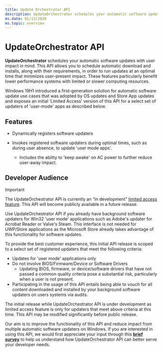 ```yaml
---
title: Update Orchestrator API
description: UpdateOrchestrator schedules your automatic software updates with user impact in mind. 
ms.date: 01/13/2020
ms.topic: overview
---
```


# UpdateOrchestrator API

**UpdateOrchestrator** schedules your automatic software updates with user impact in mind. This API allows you to schedule automatic download and installs, along with their requirements, in order to run updates at an optimal time that minimizes user-present impact. These features particularly benefit lower performance systems with limited or slower computing resources.

Windows 19H1 introduced a first-generation solution for automatic software update use cases that was adopted by OS updates and Store App updates and exposes an initial ‘Limited Access’ version of this API for a select set of  updaters of 'user-mode' apps as described below.

## Features

- Dynamically registers software updaters
 
- Invokes registered software updaters during optimal times, such as during user absence, to update 'user mode apps'.
    - Includes the ability to 'keep awake' on AC power to further reduce user-away impact.

## Developer Audience

> [!IMPORTANT]
> The UpdateOrchestrator API is currently an “in development”  [limited access feature](/uwp/api/windows.applicationmodel.limitedaccessfeatures). This API will become publicly available in a future release.

Use UpdateOrchestrator API if you already have background software updaters for Win32 'user mode' applications such as Adobe's updater for Acrobat Reader or Valve's Steam. This interface is not needed for UWP/Store applications as the Microsoft Store already takes advantage of this functionality for software updates.

To provide the best customer experience, this initial API release is scoped to a select set of registered updaters that meet the following criteria:


- Updates for 'user mode' applications only
- Do not involve BIOS/Firmware/Device or Software Drivers
    - Updating BIOS, firmware, or device/software drivers that have not passed a common quality criteria pose a substantial risk, particularly when a user is not present. 
- Participating in the usage of this API entails being able to vouch for all content downloaded and installed by your background software updaters on users systems via audits. 

The initial release while UpdateOrchestrator API is under development as limited access feature is only for updaters that meet above criteria at this time.  This API may be modified significantly before public release.

Our aim is to improve the functionality of this API and reduce impact from multiple automatic software updaters on Windows. If you are interested in using this API, we would first appreciate your input through this [**brief survey**](https://aka.ms/UOAPISurvey) to help us understand how UpdateOrchestrator API can better serve your developer needs.

